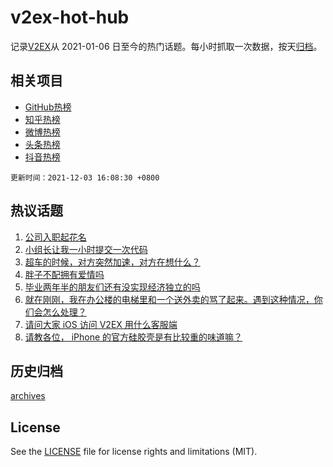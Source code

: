 # v2ex-hot-hub

 记录[V2EX](https://www.v2ex.com/)从 2021-01-06 日至今的热门话题。每小时抓取一次数据，按天[归档](archives)。
 
 ## 相关项目

- [GitHub热榜](https://github.com/lonnyzhang423/github-hot-hub)
- [知乎热榜](https://github.com/lonnyzhang423/zhihu-hot-hub)
- [微博热榜](https://github.com/lonnyzhang423/weibo-hot-hub)
- [头条热榜](https://github.com/lonnyzhang423/toutiao-hot-hub)
- [抖音热榜](https://github.com/lonnyzhang423/douyin-hot-hub)


 `更新时间：2021-12-03 16:08:30 +0800`

## 热议话题

1. [公司入职起花名](https://www.v2ex.com/t/819737)
1. [小组长让我一小时提交一次代码](https://www.v2ex.com/t/819582)
1. [超车的时候，对方突然加速，对方在想什么？](https://www.v2ex.com/t/819689)
1. [胖子不配拥有爱情吗](https://www.v2ex.com/t/819732)
1. [毕业两年半的朋友们还有没实现经济独立的吗](https://www.v2ex.com/t/819698)
1. [就在刚刚，我在办公楼的电梯里和一个送外卖的骂了起来。遇到这种情况，你们会怎么处理？](https://www.v2ex.com/t/819766)
1. [请问大家 iOS 访问 V2EX 用什么客服端](https://www.v2ex.com/t/819683)
1. [请教各位， iPhone 的官方硅胶壳是有比较重的味道嘛？](https://www.v2ex.com/t/819694)

## 历史归档

[archives](archives)

## License

See the [LICENSE](LICENSE) file for license rights and limitations (MIT).
